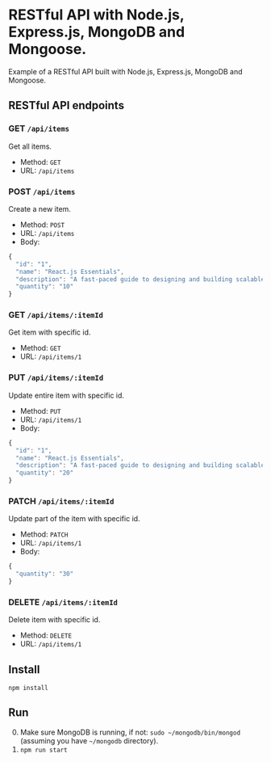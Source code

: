 # RESTful API with Node.js, Express.js, MongoDB and Mongoose.

Example of a RESTful API built with Node.js, Express.js, MongoDB and Mongoose.

## RESTful API endpoints

### GET `/api/items`

Get all items.

+ Method: `GET`
+ URL: `/api/items`

### POST `/api/items`

Create a new item.

+ Method: `POST`
+ URL: `/api/items`
+ Body:

```js
{
  "id": "1",
  "name": "React.js Essentials",
  "description": "A fast-paced guide to designing and building scalable and maintainable web apps with React.js.",
  "quantity": "10"
}
```

### GET `/api/items/:itemId`

Get item with specific id.

+ Method: `GET`
+ URL: `/api/items/1`

### PUT `/api/items/:itemId`

Update entire item with specific id.

+ Method: `PUT`
+ URL: `/api/items/1`
+ Body:

```js
{
  "id": "1",
  "name": "React.js Essentials",
  "description": "A fast-paced guide to designing and building scalable and maintainable web apps with React.js.",
  "quantity": "20"
}
```

### PATCH `/api/items/:itemId`

Update part of the item with specific id.

+ Method: `PATCH`
+ URL: `/api/items/1`
+ Body:

```js
{
  "quantity": "30"
}
```

### DELETE `/api/items/:itemId`

Delete item with specific id.

+ Method: `DELETE`
+ URL: `/api/items/1`

## Install

`npm install`

## Run

0. Make sure MongoDB is running, if not: `sudo ~/mongodb/bin/mongod` (assuming you have `~/mongodb` directory).
1. `npm run start`
